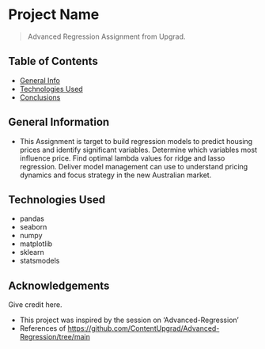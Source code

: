 # Project Name
> Advanced Regression Assignment from Upgrad.


## Table of Contents
* [General Info](#general-information)
* [Technologies Used](#technologies-used)
* [Conclusions](#conclusions)

<!-- You can include any other section that is pertinent to your problem -->

## General Information
- This Assignment is target to build regression models to predict housing prices and identify significant variables. Determine which variables most influence price. Find optimal lambda values for ridge and lasso regression. Deliver model management can use to understand pricing dynamics and focus strategy in the new Australian market.

<!-- You don't have to answer all the questions - just the ones relevant to your project. -->

## Technologies Used
- pandas
- seaborn
- numpy
- matplotlib
- sklearn
- statsmodels

<!-- As the libraries versions keep on changing, it is recommended to mention the version of library used in this project -->

## Acknowledgements
Give credit here.
- This project was inspired by the session on ‘Advanced-Regression’
- References of https://github.com/ContentUpgrad/Advanced-Regression/tree/main

<!-- Optional -->
<!-- ## License -->
<!-- This project is open source and available under the [... License](). -->

<!-- You don't have to include all sections - just the one's relevant to your project -->